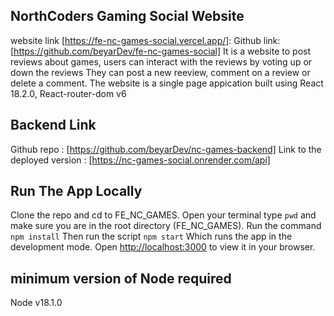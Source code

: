 ## NorthCoders Gaming Social Website

website link [https://fe-nc-games-social.vercel.app/]:
Github link: [https://github.com/beyarDev/fe-nc-games-social]
It is a website to post reviews about games, users can interact with the reviews by voting up or down the reviews
They can post a new reeview, comment on a review or delete a comment.
The website is a single page appication built using React 18.2.0, React-router-dom v6

## Backend Link

Github repo : [https://github.com/beyarDev/nc-games-backend]
Link to the deployed version : [https://nc-games-social.onrender.com/api]

## Run The App Locally

Clone the repo and cd to FE_NC_GAMES.
Open your terminal type `pwd` and make sure you are in the root directory (FE_NC_GAMES).
Run the command `npm install`
Then run the script `npm start`
Which runs the app in the development mode.
Open [http://localhost:3000](http://localhost:3000) to view it in your browser.

## minimum version of Node required

Node v18.1.0
